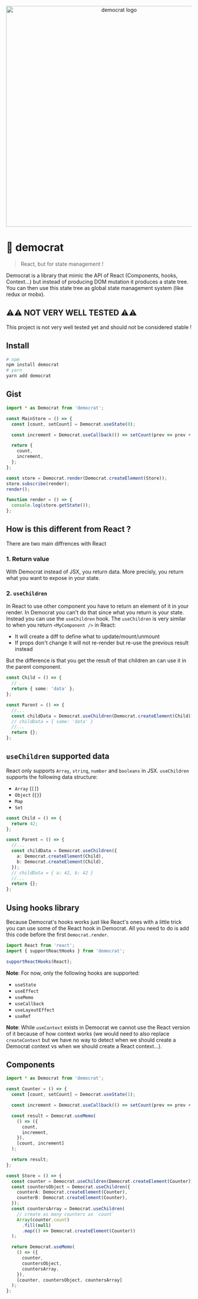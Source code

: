 <p align="center">
  <img src="https://github.com/etienne-dldc/democrat/blob/master/design/logo.svg" width="597" alt="democrat logo">
</p>

# 📜 democrat

> React, but for state management !

Democrat is a library that mimic the API of React (Components, hooks, Context...) but instead of producing DOM mutation it produces a state tree.
You can then use this state tree as global state management system (like redux or mobx).

## ⚠️⚠️ NOT VERY WELL TESTED ⚠️⚠️

This project is not very well tested yet and should not be considered stable !

## Install

```bash
# npm
npm install democrat
# yarn
yarn add democrat
```

## Gist

```ts
import * as Democrat from 'democrat';

const MainStore = () => {
  const [count, setCount] = Democrat.useState(0);

  const increment = Democrat.useCallback(() => setCount(prev => prev + 1), []);

  return {
    count,
    increment,
  };
};

const store = Democrat.render(Democrat.createElement(Store));
store.subscribe(render);
render();

function render = () => {
  console.log(store.getState());
};
```

## How is this different from React ?

There are two main diffrences with React

### 1. Return value

With Democrat instead of JSX, you return data. More precisly, you return what you want to expose in your state.

### 2. `useChildren`

In React to use other component you have to return an element of it in your render. In Democrat you can't do that since what you return is your state. Instead you can use the `useChildren` hook.
The `useChildren` is very similar to when you return `<MyComponent />` in React:

- It will create a diff to define what to update/mount/unmount
- If props don't change it will not re-render but re-use the previous result instead

But the difference is that you get the result of that children an can use it in the parent component.

```ts
const Child = () => {
  // ..
  return { some: 'data' };
};

const Parent = () => {
  //...
  const childData = Democrat.useChildren(Democrat.createElement(Child));
  // childData = { some: 'data' }
  //...
  return {};
};
```

## `useChildren` supported data

React only supports `Array`, `string`, `number` and `booleans` in JSX.
`useChildren` supports the following data structure:

- `Array` (`[]`)
- `Object` (`{}`)
- `Map`
- `Set`

```ts
const Child = () => {
  return 42;
};

const Parent = () => {
  //...
  const childData = Democrat.useChildren({
    a: Democrat.createElement(Child),
    b: Democrat.createElement(Child),
  });
  // childData = { a: 42, b: 42 }
  //...
  return {};
};
```

## Using hooks library

Because Democrat's hooks works just like React's ones with a little trick you can use some of the React hook in Democrat.
All you need to do is add this code before the first `Democrat.render`.

```js
import React from 'react';
import { supportReactHooks } from 'democrat';

supportReactHooks(React);
```

**Note**: For now, only the following hooks are supported:

- `useState`
- `useEffect`
- `useMemo`
- `useCallback`
- `useLayoutEffect`
- `useRef`

**Note**: While `useContext` exists in Democrat we cannot use the React version of it because of how context works (we would need to also replace `createContext` but we have no way to detect when we should create a Democrat context vs when we should create a React context...).

## Components

```ts
import * as Democrat from 'democrat';

const Counter = () => {
  const [count, setCount] = Democrat.useState(1);

  const increment = Democrat.useCallback(() => setCount(prev => prev + 1), []);

  const result = Democrat.useMemo(
    () => ({
      count,
      increment,
    }),
    [count, increment]
  );

  return result;
};

const Store = () => {
  const counter = Democrat.useChildren(Democrat.createElement(Counter));
  const countersObject = Democrat.useChildren({
    counterA: Democrat.createElement(Counter),
    counterB: Democrat.createElement(Counter),
  });
  const countersArray = Democrat.useChildren(
    // create as many counters as `count`
    Array(counter.count)
      .fill(null)
      .map(() => Democrat.createElement(Counter))
  );

  return Democrat.useMemo(
    () => ({
      counter,
      countersObject,
      countersArray,
    }),
    [counter, countersObject, countersArray]
  );
};
```
